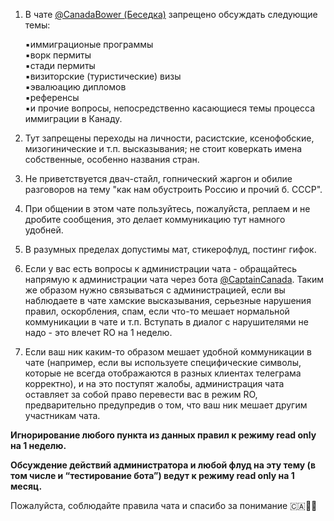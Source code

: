 1. В чате [@CanadaBower (Беседка)](https://t.me/CanadaBower) запрещено обсуждать следующие темы:

    ▪️иммиграционые программы  
    ▪️ворк пермиты  
    ▪️стади пермиты  
    ▪️визиторские (туристические) визы   
    ▪️эвалюацию дипломов  
    ▪️референсы  
    ▪️и прочие вопросы, непосредственно касающиеся темы процесса иммиграции в Канаду.  

2. Тут запрещены переходы на личности, расистские, ксенофобские, мизогинические и т.п. высказывания; не стоит коверкать имена собственные, особенно названия стран. 

3. Не приветствуется двач-стайл, гопнический жаргон и обилие разговоров на тему "как нам обустроить Россию и прочий б. СССР".

4. При общении в этом чате пользуйтесь, пожалуйста, реплаем и не дробите сообщения, это делает коммуникацию тут намного удобней. 

5. В разумных пределах допустимы мат, стикерофлуд, постинг гифок.

6. Если у вас есть вопросы к администрации чата - обращайтесь напрямую к администрации чата через бота [@CaptainCanada](https://t.me/CaptainCanada_bot). Таким же образом нужно связываться с администрацией, если вы наблюдаете в чате хамские высказывания, серьезные нарушения правил, оскорбления, спам, если что-то мешает нормальной коммуникации в чате и т.п. Вступать в диалог с нарушителями не надо - это влечет RO на 1 неделю. 

7. Если ваш ник каким-то образом мешает удобной коммуникации в чате (например, если вы используете специфические символы, которые не всегда отображаются в разных клиентах телеграма корректно), и на это поступят жалобы, администрация чата оставляет за собой право перевести вас в режим RO, предварительно предупредив о том, что ваш ник мешает другим участникам чата. 

__Игнорирование любого пункта из данных правил к режиму read only на 1 неделю.__  

__Обсуждение действий администратора и любой флуд на эту тему (в том числе и “тестирование бота”) ведут к режиму read only на 1 месяц.__  

Пожалуйста, соблюдайте правила чата и спасибо за понимание 🇨🇦👍🏻
